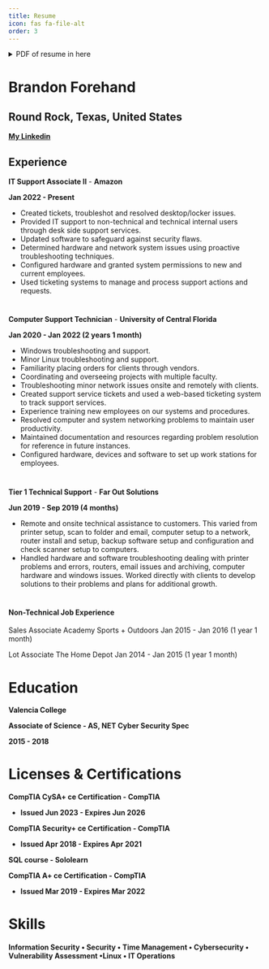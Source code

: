 ```yaml
---
title: Resume
icon: fas fa-file-alt
order: 3
---
```


<details>

<summary>PDF of resume in here </summary>

Resume-Brandon-Forehand.pdf

</details>


# Brandon Forehand
## Round Rock, Texas, United States

**[My Linkedin](linkedin.com/in/brandon-forehand-603142153)**

Experience
---

**IT Support Associate II** - **Amazon**

**Jan 2022 - Present**
- Created tickets, troubleshot and resolved desktop/locker issues.
- Provided IT support to non-technical and technical internal users through desk side support services.
- Updated software to safeguard against security flaws.
- Determined hardware and network system issues using proactive troubleshooting techniques.
- Configured hardware and granted system permissions to new and current employees.
- Used ticketing systems to manage and process support actions and requests.
#
#

**Computer Support Technician** - **University of Central Florida**

**Jan 2020 - Jan 2022 (2 years 1 month)**
- Windows troubleshooting and support.
- Minor Linux troubleshooting and support.
- Familiarity placing orders for clients through vendors.
- Coordinating and overseeing projects with multiple faculty.
- Troubleshooting minor network issues onsite and remotely with clients.
- Created support service tickets and used a web-based ticketing system to track support services.
- Experience training new employees on our systems and procedures.
- Resolved computer and system networking problems to maintain user productivity.
- Maintained documentation and resources regarding problem resolution for reference in future instances.
- Configured hardware, devices and software to set up work stations for employees.
#
#

**Tier 1 Technical Support** - **Far Out Solutions**

**Jun 2019 - Sep 2019 (4 months)**
- Remote and onsite technical assistance to customers. This varied from printer setup, scan to folder and email, computer setup to a network, router install and setup, backup software setup and configuration and check scanner setup to computers.
- Handled hardware and software troubleshooting dealing with printer problems and errors, routers, email issues and archiving, computer hardware and windows issues. Worked directly with clients to develop solutions to their problems and plans for additional growth.
#

#### Non-Technical Job Experience

Sales Associate
Academy Sports + Outdoors
Jan 2015 - Jan 2016 (1 year 1 month)

Lot Associate
The Home Depot
Jan 2014 - Jan 2015 (1 year 1 month)



# Education

**Valencia College**

**Associate of Science - AS, NET Cyber Security Spec**

**2015 - 2018**


# Licenses & Certifications
**CompTIA CySA+ ce Certification - CompTIA**
- **Issued Jun 2023 - Expires Jun 2026**


**CompTIA Security+ ce Certification - CompTIA**
- **Issued Apr 2018 - Expires Apr 2021**


**SQL course - Sololearn**


**CompTIA A+ ce Certification - CompTIA**
- **Issued Mar 2019 - Expires Mar 2022**


# Skills

#### Information Security • Security • Time Management • Cybersecurity • Vulnerability Assessment •Linux • IT Operations

